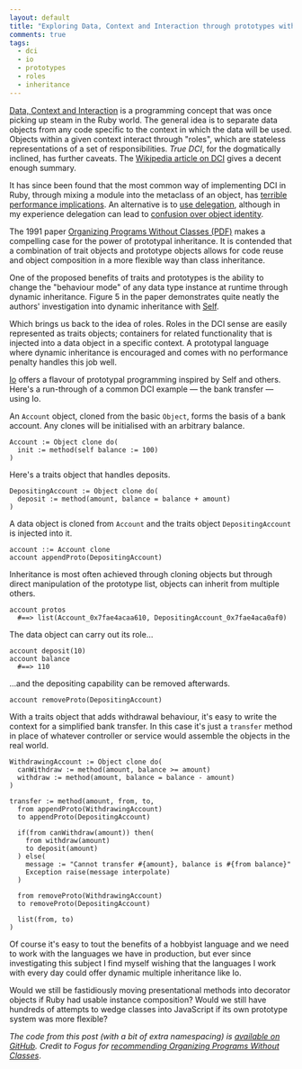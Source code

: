 ```yaml
---
layout: default
title: "Exploring Data, Context and Interaction through prototypes with Io"
comments: true
tags:
  - dci
  - io
  - prototypes
  - roles
  - inheritance
---
```


[Data, Context and Interaction][dci] is a programming concept that was once
picking up steam in the Ruby world. The general idea is to separate data objects
from any code specific to the context in which the data will be used. Objects
within a given context interact through "roles", which are stateless
representations of a set of responsibilities. *True DCI*, for the dogmatically
inclined, has further caveats. The [Wikipedia article on DCI][dciwiki] gives a
decent enough summary.

It has since been found that the most common way of implementing DCI in Ruby,
through mixing a module into the metaclass of an object, has
[terrible performance implications][arcieri]. An alternative is to
[use delegation][light], although in my experience delegation can lead to
[confusion over object identity][schiz].

The 1991 paper
[Organizing Programs Without Classes <span class="muted">(PDF)</span>][opwc]
makes a compelling case for the power of prototypal inheritance. It is
contended that a combination of trait objects and prototype objects allows for
code reuse and object composition in a more flexible way than class inheritance.

One of the proposed benefits of traits and prototypes is the ability to
change the "behaviour mode" of any data type instance at runtime through dynamic
inheritance. Figure 5 in the paper demonstrates quite neatly the authors'
investigation into dynamic inheritance with [Self][self].

Which brings us back to the idea of roles. Roles in the DCI sense are easily
represented as traits objects; containers for related functionality that is
injected into a data object in a specific context. A prototypal language
where dynamic inheritance is encouraged and comes with no performance penalty
handles this job well.

[Io][io] offers a flavour of prototypal programming inspired by Self
and others. Here's a run-through of a common DCI example &#8212; the
bank transfer &#8212; using Io.

An `Account` object, cloned from the basic `Object`, forms the basis of a bank
account. Any clones will be initialised with an arbitrary balance.

```io
Account := Object clone do(
  init := method(self balance := 100)
)
```

Here's a traits object that handles deposits.

```io
DepositingAccount := Object clone do(
  deposit := method(amount, balance = balance + amount)
)
```

A data object is cloned from `Account` and the traits object `DepositingAccount`
is injected into it.

```io
account ::= Account clone
account appendProto(DepositingAccount)
```

Inheritance is most often achieved through cloning objects but through direct
manipulation of the prototype list, objects can inherit from multiple others.

```io
account protos
  #==> list(Account_0x7fae4acaa610, DepositingAccount_0x7fae4aca0af0)
```

The data object can carry out its role&hellip;

```io
account deposit(10)
account balance
  #==> 110
```

&hellip;and the depositing capability can be removed afterwards.

```io
account removeProto(DepositingAccount)
```

With a traits object that adds withdrawal behaviour, it's easy to write the
context for a simplified bank transfer. In this case it's just a `transfer`
method in place of whatever controller or service would assemble the objects
in the real world.

```io
WithdrawingAccount := Object clone do(
  canWithdraw := method(amount, balance >= amount)
  withdraw := method(amount, balance = balance - amount)
)
```

```io
transfer := method(amount, from, to,
  from appendProto(WithdrawingAccount)
  to appendProto(DepositingAccount)

  if(from canWithdraw(amount)) then(
    from withdraw(amount)
    to deposit(amount)
  ) else(
    message := "Cannot transfer #{amount}, balance is #{from balance}"
    Exception raise(message interpolate)
  )

  from removeProto(WithdrawingAccount)
  to removeProto(DepositingAccount)

  list(from, to)
)
```

Of course it's easy to tout the benefits of a hobbyist language and we need to
work with the languages we have in production, but ever since investigating
this subject I find myself wishing that the languages I work with every day
could offer dynamic multiple inheritance like Io.

Would we still be fastidiously moving presentational methods into decorator
objects if Ruby had usable instance composition? Would we still have
hundreds of attempts to wedge classes into JavaScript if its own prototype
system was more flexible?

*The code from this post (with a bit of extra namespacing) is
[available on GitHub][code]. Credit to Fogus for
[recommending Organizing Programs Without Classes][papers]*.

[opwc]: http://cs.au.dk/~hosc/local/LaSC-4-3-pp223-242.pdf
[self]: http://selflanguage.org/
[dci]: http://www.artima.com/articles/dci_vision.html
[dciwiki]: http://en.wikipedia.org/wiki/Data,_context_and_interaction#Description
[arcieri]: http://tonyarcieri.com/dci-in-ruby-is-completely-broken
[light]: http://evan.tiggerpalace.com/articles/2011/11/24/dci-that-respects-the-method-cache/
[schiz]: http://en.wikipedia.org/wiki/Schizophrenia_(object-oriented_programming)
[io]: http://iolanguage.org/
[code]: https://github.com/joecorcoran/dci-io
[papers]: http://blog.fogus.me/2011/09/08/10-technical-papers-every-programmer-should-read-at-least-twice/
